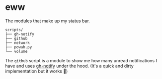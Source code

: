 # eww

The modules that make up my status bar.

```
scripts/
├── gh-notify
├── github
├── network
├── powah.py
└── volume
```

The `github` script is a module to show me how many unread notifications I have and uses [gh-notify] under the hood. (It's a quick and dirty implementation but it works 🤷)

[gh-notify]:https://github.com/derektata/gh-notify
